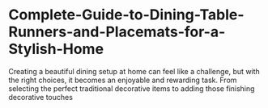 # Complete-Guide-to-Dining-Table-Runners-and-Placemats-for-a-Stylish-Home
Creating a beautiful dining setup at home can feel like a challenge, but with the right choices, it becomes an enjoyable and rewarding task. From selecting the perfect traditional decorative items to adding those finishing decorative touches
